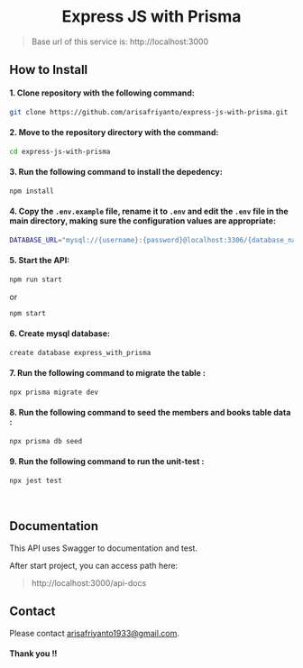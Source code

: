 <h1 align="center">Express JS with Prisma</h1>

> Base url of this service is: http://localhost:3000

## How to Install

#### 1. Clone repository with the following command:

```bash
git clone https://github.com/arisafriyanto/express-js-with-prisma.git
```

#### 2. Move to the repository directory with the command:

```bash
cd express-js-with-prisma
```

#### 3. Run the following command to install the depedency:

```bash
npm install
```

#### 4. Copy the `.env.example` file, rename it to `.env` and edit the `.env` file in the main directory, making sure the configuration values are appropriate:

```bash
DATABASE_URL="mysql://{username}:{password}@localhost:3306/{database_name}"
```

#### 5. Start the API:

```bash
npm run start
```

or

```bash
npm start
```

#### 6. Create mysql database:

```bash
create database express_with_prisma
```

#### 7. Run the following command to migrate the table :

```bash
npx prisma migrate dev
```

#### 8. Run the following command to seed the members and books table data :

```bash
npx prisma db seed
```

#### 9. Run the following command to run the unit-test :

```bash
npx jest test
```

   <br>
  
## Documentation

This API uses Swagger to documentation and test.

After start project, you can access path here:

> http://localhost:3000/api-docs

## Contact

Please contact [arisafriyanto1933@gmail.com](mailto:arisafriyanto1933@gmail.com).

#### Thank you !!
